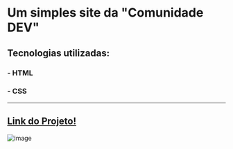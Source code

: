 
# Um simples site da "Comunidade DEV" </h1>

## Tecnologias utilizadas: 

### - HTML 
### - CSS

<hr>

## <a href="https://torugojs.github.io/Comunidade-DEV/"> Link do Projeto!<a/>

![image](https://user-images.githubusercontent.com/96630079/167274506-4f6732e7-2d22-4f5e-82d8-1849d8bebe61.png)


